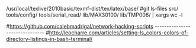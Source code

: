 
/usr/local/texlive/2010basic/texmf-dist/tex/latex/base/
#git ls-files src/ tools/config/ tools/serial_read/ lib/MAX30100/ lib/TMP006/ | xargs wc -l


#https://github.com/calebmadrigal/network-hacking-scripts -------------------------------
#http://leocharre.com/articles/setting-ls_colors-colors-of-directory-listings-in-bash-terminal/

